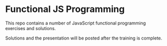 # Functional JS Programming

This repo contains a number of JavaScript functional programming exercises and solutions.

Solutions and the presentation will be posted after the training is complete.
